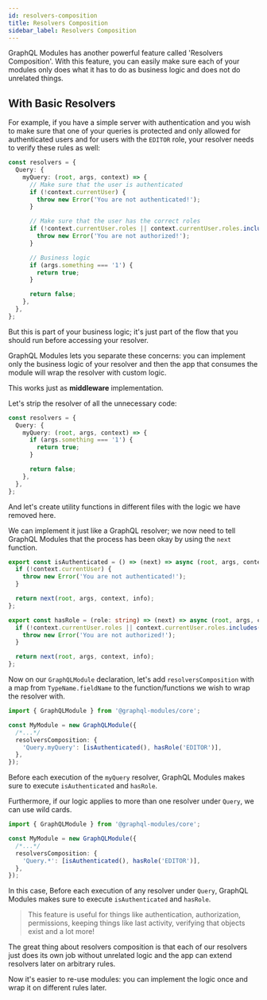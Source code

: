 ```yaml
---
id: resolvers-composition
title: Resolvers Composition
sidebar_label: Resolvers Composition
---
```


GraphQL Modules has another powerful feature called 'Resolvers Composition'.
With this feature, you can easily make sure each of your modules only does what it has to do as business logic and does not do unrelated things.

## With Basic Resolvers

For example, if you have a simple server with authentication and you wish to make sure that one of your queries is protected and only allowed for authenticated users and for users with the `EDITOR` role, your resolver needs to verify these rules as well:

```typescript
const resolvers = {
  Query: {
    myQuery: (root, args, context) => {
      // Make sure that the user is authenticated
      if (!context.currentUser) {
        throw new Error('You are not authenticated!');
      }

      // Make sure that the user has the correct roles
      if (!context.currentUser.roles || context.currentUser.roles.includes('EDITOR')) {
        throw new Error('You are not authorized!');
      }

      // Business logic
      if (args.something === '1') {
        return true;
      }

      return false;
    },
  },
};
```

But this is part of your business logic;
it's just part of the flow that you should run before accessing your resolver.

GraphQL Modules lets you separate these concerns: you can implement only the business logic of your resolver and then the app that consumes the module will wrap the resolver with custom logic.

This works just as **middleware** implementation.

Let's strip the resolver of all the unnecessary code:

```typescript
const resolvers = {
  Query: {
    myQuery: (root, args, context) => {
      if (args.something === '1') {
        return true;
      }

      return false;
    },
  },
};
```

And let's create utility functions in different files with the logic we have removed here.

We can implement it just like a GraphQL resolver; we now need to tell GraphQL Modules that the process has been okay by using the `next` function.

```typescript
export const isAuthenticated = () => (next) => async (root, args, context, info) => {
  if (!context.currentUser) {
    throw new Error('You are not authenticated!');
  }

  return next(root, args, context, info);
};

export const hasRole = (role: string) => (next) => async (root, args, context, info) => {
  if (!context.currentUser.roles || context.currentUser.roles.includes(role)) {
    throw new Error('You are not authorized!');
  }

  return next(root, args, context, info);
};
```

Now on our `GraphQLModule` declaration, let's add `resolversComposition` with a map from `TypeName.fieldName` to the function/functions we wish to wrap the resolver with.

```typescript
import { GraphQLModule } from '@graphql-modules/core';

const MyModule = new GraphQLModule({
  /*...*/
  resolversComposition: {
    'Query.myQuery': [isAuthenticated(), hasRole('EDITOR')],
  },
});
```

Before each execution of the `myQuery` resolver, GraphQL Modules makes sure to execute `isAuthenticated` and `hasRole`.

Furthermore, if our logic applies to more than one resolver under `Query`, we can use wild cards.

```typescript
import { GraphQLModule } from '@graphql-modules/core';

const MyModule = new GraphQLModule({
  /*...*/
  resolversComposition: {
    'Query.*': [isAuthenticated(), hasRole('EDITOR')],
  },
});
```

In this case, Before each execution of any resolver under `Query`, GraphQL Modules makes sure to execute `isAuthenticated` and `hasRole`.

> This feature is useful for things like authentication, authorization, permissions, keeping things like last activity, verifying that objects exist and a lot more!

The great thing about resolvers composition is that each of our resolvers just does its own job without unrelated logic and the app can extend resolvers later on arbitrary rules.

Now it's easier to re-use modules: you can implement the logic once and wrap it on different rules later.
